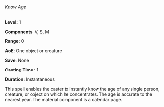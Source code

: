 ###### Know Age

**Level:** 1

**Components:** V, S, M

**Range:** 0

**AoE**: One object or creature

**Save**: None

**Casting Time :** 1

**Duration:** Instantaneous

This spell enables the caster to instantly know the age of any single person, creature, or object on which he concentrates. The age is accurate to the nearest year. The material component is a calendar page.